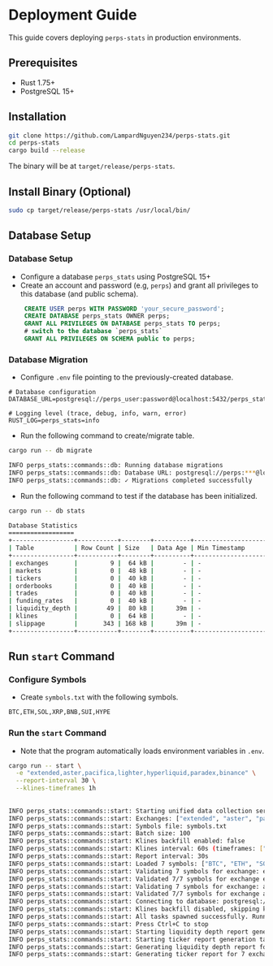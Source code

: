 # Deployment Guide

This guide covers deploying `perps-stats` in production environments.

## Prerequisites

- Rust 1.75+
- PostgreSQL 15+

## Installation
```bash
git clone https://github.com/LampardNguyen234/perps-stats.git
cd perps-stats
cargo build --release
```

The binary will be at `target/release/perps-stats`.

## Install Binary (Optional)

```bash
sudo cp target/release/perps-stats /usr/local/bin/
```

## Database Setup

### Database Setup
- Configure a database `perps_stats` using PostgreSQL 15+
- Create an account and password (e.g, `perps`) and grant all privileges to this database (and public schema).
  ```sql
   CREATE USER perps WITH PASSWORD 'your_secure_password';
   CREATE DATABASE perps_stats OWNER perps;
   GRANT ALL PRIVILEGES ON DATABASE perps_stats TO perps;
   # switch to the database `perps_stats`
   GRANT ALL PRIVILEGES ON SCHEMA public to perps;
  ```
  
### Database Migration
- Configure `.env` file pointing to the previously-created database.
```text
# Database configuration
DATABASE_URL=postgresql://perps_user:password@localhost:5432/perps_stats

# Logging level (trace, debug, info, warn, error)
RUST_LOG=perps_stats=info
```
- Run the following command to create/migrate table.
```bash
cargo run -- db migrate

INFO perps_stats::commands::db: Running database migrations
INFO perps_stats::commands::db: Database URL: postgresql://perps:***@localhost:5432/perps
INFO perps_stats::commands::db: ✓ Migrations completed successfully
```
- Run the following command to test if the database has been initialized.
```bash
cargo run -- db stats

Database Statistics
==================
+-----------------+-----------+--------+----------+---------------------+---------------------+
| Table           | Row Count | Size   | Data Age | Min Timestamp       | Max Timestamp       |
+-----------------+-----------+--------+----------+---------------------+---------------------+
| exchanges       |         9 |  64 kB |        - | -                   | -                   |
| markets         |         0 |  48 kB |        - | -                   | -                   |
| tickers         |         0 |  40 kB |        - | -                   | -                   |
| orderbooks      |         0 |  40 kB |        - | -                   | -                   |
| trades          |         0 |  40 kB |        - | -                   | -                   |
| funding_rates   |         0 |  40 kB |        - | -                   | -                   |
| liquidity_depth |        49 |  80 kB |      39m | -                   | -                   |
| klines          |         0 |  64 kB |        - | -                   | -                   |
| slippage        |       343 | 168 kB |      39m | -                   | -                   |
+-----------------+-----------+--------+----------+---------------------+---------------------+
```

## Run `start` Command

### Configure Symbols

- Create `symbols.txt` with the following symbols.
```bash
BTC,ETH,SOL,XRP,BNB,SUI,HYPE
```

### Run the `start` Command
- Note that the program automatically loads environment variables in `.env`.
```bash
cargo run -- start \
  -e "extended,aster,pacifica,lighter,hyperliquid,paradex,binance" \
  --report-interval 30 \
  --klines-timeframes 1h
  
  
INFO perps_stats::commands::start: Starting unified data collection service
INFO perps_stats::commands::start: Exchanges: ["extended", "aster", "pacifica", "lighter", "hyperliquid", "paradex", "binance"]
INFO perps_stats::commands::start: Symbols file: symbols.txt
INFO perps_stats::commands::start: Batch size: 100
INFO perps_stats::commands::start: Klines backfill enabled: false
INFO perps_stats::commands::start: Klines interval: 60s (timeframes: ["1h"])
INFO perps_stats::commands::start: Report interval: 30s
INFO perps_stats::commands::start: Loaded 7 symbols: ["BTC", "ETH", "SOL", "XRP", "BNB", "SUI", "HYPE"]
INFO perps_stats::commands::start: Validating 7 symbols for exchange: extended
INFO perps_stats::commands::start: Validated 7/7 symbols for exchange extended
INFO perps_stats::commands::start: Validating 7 symbols for exchange: aster
INFO perps_stats::commands::start: Validated 7/7 symbols for exchange aster
INFO perps_stats::commands::start: Connecting to database: postgresql://perps:Perps1231234@localhost:5432/perps
INFO perps_stats::commands::start: Klines backfill disabled, skipping klines tasks
INFO perps_stats::commands::start: All tasks spawned successfully. Running 2 tasks total
INFO perps_stats::commands::start: Press Ctrl+C to stop
INFO perps_stats::commands::start: Starting liquidity depth report generation task (interval: 30s)
INFO perps_stats::commands::start: Starting ticker report generation task (interval: 30s)
INFO perps_stats::commands::start: Generating liquidity depth report for 7 exchanges
INFO perps_stats::commands::start: Generating ticker report for 7 exchanges
```

